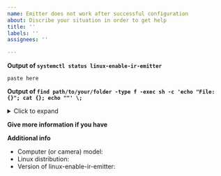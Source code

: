 ```yaml
---
name: Emitter does not work after successful configuration
about: Discribe your situation in order to get help
title: ''
labels: ''
assignees: ''

---
```


<!--- Please look at the docs before open an issue -->
<!--- https://github.com/EmixamPP/linux-enable-ir-emitter/blob/master/docs/README.md -->

**Output of `systemctl status linux-enable-ir-emitter`**
```
paste here
```

**Output of `find path/to/your/folder -type f -exec sh -c 'echo "File: {}"; cat {}; echo ""' \;`**
<details>
  <summary>Click to expand</summary>

  ```
  paste here
  ```
</details>

**Give more information if you have**
<!-- describe here if you have -->

**Additional info**
 - Computer (or camera) model: 
 - Linux distribution:
 - Version of linux-enable-ir-emitter: <!--- linux-enable-ir-emitter -V -->